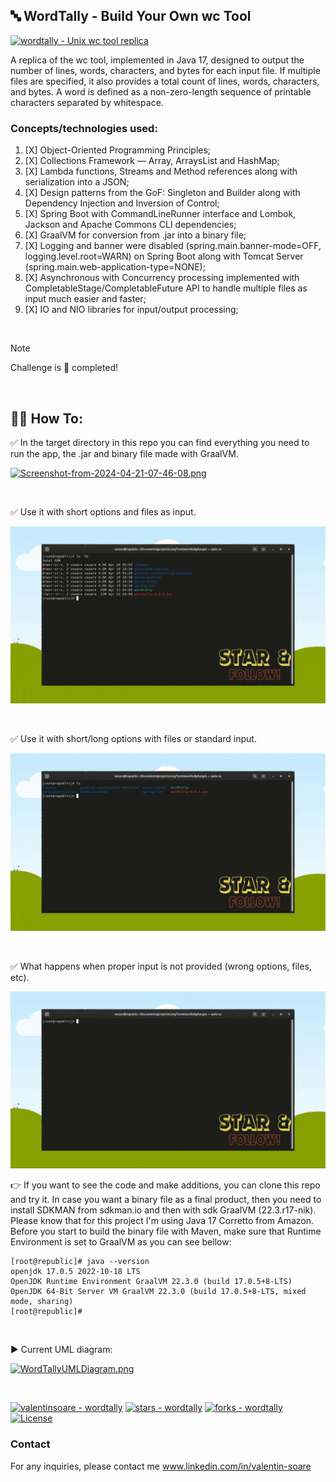 ## :abc: WordTally - Build Your Own wc Tool

[![wordtally - Unix wc tool replica](https://img.shields.io/static/v1?label=wordtally&message=Unix+wc+tool+replica&color=2ea44f)](https://github.com/valentinsoare)

A replica of the wc tool, implemented in Java 17, designed to output the number of lines, words, characters, and bytes for each input file. If multiple files are specified, it also provides a total count of lines, words, characters, and bytes. A word is defined as a non-zero-length sequence of printable characters separated by whitespace.

### Concepts/technologies used:
1. [X] Object-Oriented Programming Principles;
2. [X] Collections Framework — Array, ArraysList and HashMap;
3. [X] Lambda functions, Streams and Method references along with serialization into a JSON;
4. [X] Design patterns from the GoF: Singleton and Builder along with Dependency Injection and Inversion of Control;
5. [X] Spring Boot with CommandLineRunner interface and Lombok, Jackson and Apache Commons CLI dependencies;
6. [X] GraalVM for conversion from .jar into a binary file;
7. [X] Logging and banner were disabled (spring.main.banner-mode=OFF, logging.level.root=WARN) on Spring Boot along with Tomcat Server (spring.main.web-application-type=NONE);
8. [X] Asynchronous with Concurrency processing implemented with CompletableStage/CompletableFuture API to handle multiple files as input much easier and faster;  
9. [X] IO and NIO libraries for input/output processing;

<br>

> [!NOTE]
> Challenge is :100: completed!

<br>

## :man_technologist: How To:

:white_check_mark: In the target directory in this repo you can find everything you need to run the app, the .jar and binary file made with GraalVM.

[![Screenshot-from-2024-04-21-07-46-08.png](https://i.postimg.cc/PqRf6LtY/Screenshot-from-2024-04-21-07-46-08.png)](https://moviesondemand.io)

<br>

:white_check_mark: Use it with short options and files as input.

![](contentforreadmepage/WordTallyClassicOptions.gif)

<br>

:white_check_mark: Use it with short/long options with files or standard input.

![](contentforreadmepage/WordTallyWithLongOptions.gif)

<br>

:white_check_mark: What happens when proper input is not provided (wrong options, files, etc).

![](contentforreadmepage/WordTallyWithErrorsHelpAndRedirectToAnotherCommand.gif)

:point_right: If you want to see the code and make additions, you can clone this repo and try it. In case you want a binary file
as a final product, then you need to install SDKMAN from sdkman.io and then with sdk GraalVM (22.3.r17-nik). 
Please know that for this project I'm using Java 17 Corretto from Amazon.
Before you start to build the binary file with Maven, make sure that Runtime Environment is set to GraalVM as you can see bellow:
```
[root@republic]# java --version
openjdk 17.0.5 2022-10-18 LTS
OpenJDK Runtime Environment GraalVM 22.3.0 (build 17.0.5+8-LTS)
OpenJDK 64-Bit Server VM GraalVM 22.3.0 (build 17.0.5+8-LTS, mixed mode, sharing)
[root@republic]#
```

<br>

:arrow_forward: Current UML diagram:

[![WordTallyUMLDiagram.png](https://i.postimg.cc/ydT5MsVH/Word-Tally-UMLDiagram.png)](https://moviesondemand.io)

<br>

[![valentinsoare - wordtally](https://img.shields.io/static/v1?label=valentinnsoare&message=wordtally&color=blue&logo=github)](https://github.com/valentinnsoare/wordtally "Go to Github project")
[![stars - wordtally](https://img.shields.io/github/stars/valentinnsoare/wordtally?style=social)](https://github.com/valentinnsoare/wordtally/stargazers)
[![forks - wordtally](https://img.shields.io/github/forks/valentinnsoare/wordtally?style=social)](https://github.com/valentinnsoare/wordtally/forks)
[![License](https://img.shields.io/badge/License-MIT-blue)](#license)

### Contact

For any inquiries, please contact me www.linkedin.com/in/valentin-soare
